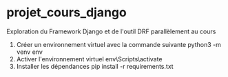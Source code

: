 # projet_cours_django
Exploration du Framework Django et de l'outil DRF parallèlement au cours

1. Créer un environnement virtuel avec la commande suivante
   python3 -m venv env
2. Activer l'environnement virtuel
   env\Scripts\activate
3. Installer les dépendances
   pip install -r requirements.txt
